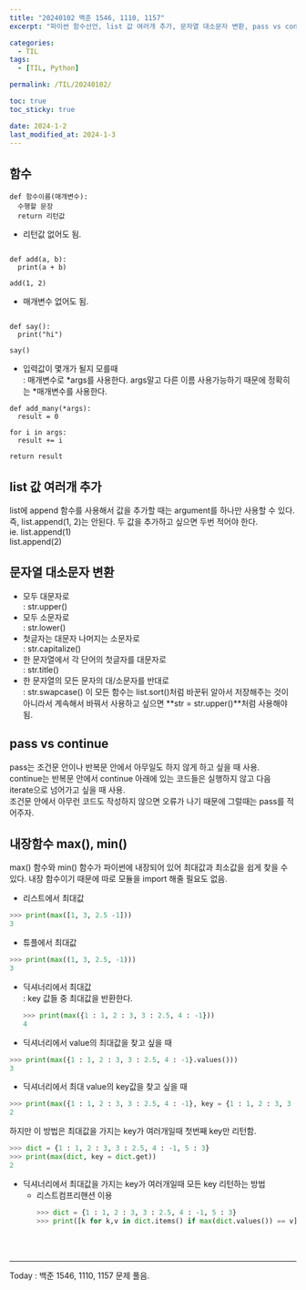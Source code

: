 ```yaml
---
title: "20240102 백준 1546, 1110, 1157"
excerpt: "파이썬 함수선언, list 값 여러개 추가, 문자열 대소문자 변환, pass vs continue, 내장함수 max(), min(), 딕셔너리에서 최대값 찾기"

categories:
  - TIL
tags:
  - [TIL, Python]

permalink: /TIL/20240102/

toc: true
toc_sticky: true

date: 2024-1-2
last_modified_at: 2024-1-3
---
```


## 함수
```
def 함수이름(매개변수):
  수행할 문장
  return 리턴값
```

- 리턴값 없어도 됨.
<pre><code>
def add(a, b):
  print(a + b)

add(1, 2)
</code></pre>

- 매개변수 없어도 됨.
<pre><code>
def say():
  print("hi")

say()
</code></pre>

- 입력값이 몇개가 될지 모를때   
  : 매개변수로 \*args를 사용한다. args말고 다른 이름 사용가능하기 때문에 정확히는 \*매개변수를 사용한다.
```
def add_many(*args):
  result = 0

for i in args:
  result += i

return result
```

## list 값 여러개 추가
list에 append 함수를 사용해서 값을 추가할 때는 argument를 하나만 사용할 수 있다.   
즉, list.append(1, 2)는 안된다. 두 값을 추가하고 싶으면 두번 적어야 한다.   
ie. list.append(1)<br>
    list.append(2)<br>

## 문자열 대소문자 변환
- 모두 대문자로   
  : str.upper()
- 모두 소문자로   
  : str.lower()
- 첫글자는 대문자 나머지는 소문자로   
  : str.capitalize()
- 한 문자열에서 각 단어의 첫글자를 대문자로   
  : str.title()
- 한 문자열의 모든 문자의 대/소문자를 반대로   
  : str.swapcase()
이 모든 함수는 list.sort()처럼 바꾼뒤 알아서 저장해주는 것이 아니라서 계속해서 바꿔서 사용하고 싶으면 **str = str.upper()**처럼 사용해야 됨.   

## pass vs continue
pass는 조건문 안이나 반복문 안에서 아무일도 하지 않게 하고 싶을 때 사용.   
continue는 반복문 안에서 continue 아래에 있는 코드들은 실행하지 않고 다음 iterate으로 넘어가고 싶을 때 사용.   
조건문 안에서 아무런 코드도 작성하지 않으면 오류가 나기 때문에 그럴때는 pass를 적어주자.

## 내장함수 max(), min() 
max() 함수와 min() 함수가 파이썬에 내장되어 있어 최대값과 최소값을 쉽게 찾을 수 있다. 내장 함수이기 때문에 따로 모듈을 import 해줄 필요도 없음.   
- 리스트에서 최대값   
```python
>>> print(max([1, 3, 2.5 -1]))
3
```
- 튜플에서 최대값   
```python
>>> print(max((1, 3, 2.5, -1)))
3
```
- 딕셔너리에서 최대값   
  : key 값들 중 최대값을 반환한다.   

    ```python
    >>> print(max({1 : 1, 2 : 3, 3 : 2.5, 4 : -1}))
    4
    ```
- 딕셔너리에서 value의 최대값을 찾고 싶을 때   
```python
>>> print(max({1 : 1, 2 : 3, 3 : 2.5, 4 : -1}.values()))
3
```
- 딕셔너리에서 최대 value의 key값을 찾고 싶을 때   
```python
>>> print(max({1 : 1, 2 : 3, 3 : 2.5, 4 : -1}, key = {1 : 1, 2 : 3, 3 : 2.5, 4 : -1}.get))
2
```
하지만 이 방법은 최대값을 가지는 key가 여러개일때 첫번째 key만 리턴함.   
```python
>>> dict = {1 : 1, 2 : 3, 3 : 2.5, 4 : -1, 5 : 3}
>>> print(max(dict, key = dict.get))
2
```
- 딕셔너리에서 최대값을 가지는 key가 여러개일때 모든 key 리턴하는 방법   
  - 리스트컴프리핸션 이용   
    ```python
    >>> dict = {1 : 1, 2 : 3, 3 : 2.5, 4 : -1, 5 : 3}
    >>> print([k for k,v in dict.items() if max(dict.values()) == v])
    ```
<br><br>
<hr/>
Today : 백준 1546, 1110, 1157 문제 풀음.
